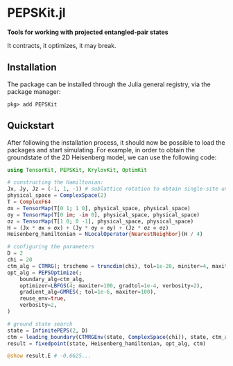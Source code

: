 # PEPSKit.jl

**Tools for working with projected entangled-pair states**

It contracts, it optimizes, it may break.

## Installation

The package can be installed through the Julia general registry, via the package manager:

```julia-repl
pkg> add PEPSKit
```

## Quickstart

After following the installation process, it should now be possible to load the packages and start simulating.
For example, in order to obtain the groundstate of the 2D Heisenberg model, we can use the following code:

```julia
using TensorKit, PEPSKit, KrylovKit, OptimKit

# constructing the Hamiltonian:
Jx, Jy, Jz = (-1, 1, -1) # sublattice rotation to obtain single-site unit cell
physical_space = ComplexSpace(2)
T = ComplexF64
σx = TensorMap(T[0 1; 1 0], physical_space, physical_space)
σy = TensorMap(T[0 im; -im 0], physical_space, physical_space)
σz = TensorMap(T[1 0; 0 -1], physical_space, physical_space)
H = (Jx * σx ⊗ σx) + (Jy * σy ⊗ σy) + (Jz * σz ⊗ σz)
Heisenberg_hamiltonian = NLocalOperator{NearestNeighbor}(H / 4)

# configuring the parameters
D = 2
chi = 20
ctm_alg = CTMRG(; trscheme = truncdim(chi), tol=1e-20, miniter=4, maxiter=100, verbosity=1)
opt_alg = PEPSOptimize(;
    boundary_alg=ctm_alg,
    optimizer=LBFGS(4; maxiter=100, gradtol=1e-4, verbosity=2),
    gradient_alg=GMRES(; tol=1e-6, maxiter=100),
    reuse_env=true,
    verbosity=2,
)

# ground state search
state = InfinitePEPS(2, D)
ctm = leading_boundary(CTMRGEnv(state, ComplexSpace(chi)), state, ctm_alg)
result = fixedpoint(state, Heisenberg_hamiltonian, opt_alg, ctm)

@show result.E # -0.6625...
```

